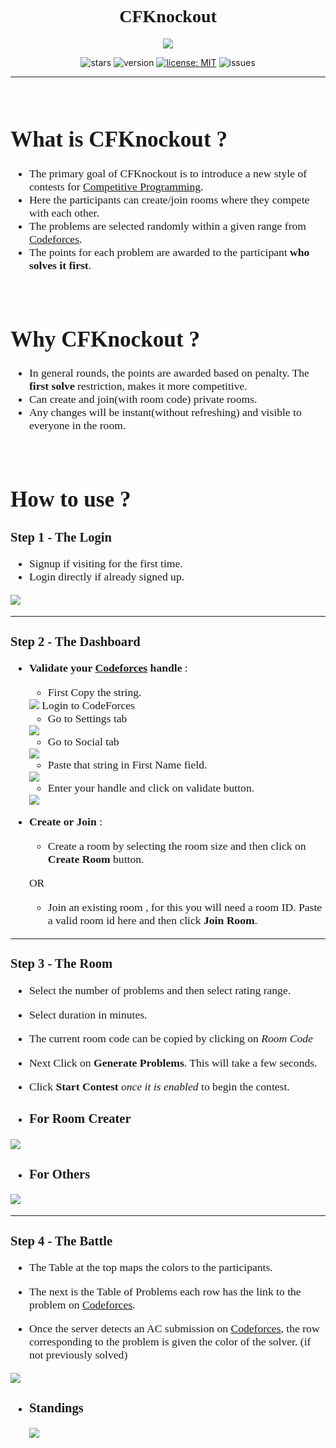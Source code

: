 <div style="text-align:center; font-family: 'Arvo', serif;">
    <h1>CFKnockout</h1>
</div>

<div style="text-align:center"><img src="client\images\logo.png" />

![stars](https://img.shields.io/github/stars/SaketThota/CF-Knockout)
![version](https://img.shields.io/badge/version-0.0.1-blue)
[![license: MIT](https://img.shields.io/badge/License-MIT-yellow.svg)](https://github.com/SaketThota/CF-Knockout/blob/main/LICENSE)
![issues](https://img.shields.io/github/issues/SaketThota/CF-Knockout)
</div>

---

<br />

<div style="font-family: 'Arvo', serif; font-size: 1.1rem">

# What is CFKnockout ?

* The primary goal of CFKnockout is to introduce a new style of contests for [Competitive Programming](https://www.geeksforgeeks.org/how-to-prepare-for-competitive-programming/).
* Here the participants can create/join rooms where they compete with each other.
* The problems are selected randomly within a given range from [Codeforces](https://codeforces.com/).
* The points for each problem are awarded to the participant **who solves it first**.

<br />

# Why CFKnockout ?

* In general rounds, the points are awarded based on penalty. The **first solve** restriction, makes it more competitive.
* Can create and join(with room code) private rooms.
* Any changes will be instant(without refreshing) and visible to everyone in the room.

<br />

# How to use ?

### **Step 1 - The Login**

* Signup if visiting for the first time.
* Login directly if already signed up.
<img src="client\images\logIn.png" />

---

### **Step 2 - The Dashboard**

* **Validate your [Codeforces](https://codeforces.com/) handle** :
    * First Copy the string. 
    <img src="client\images\string.png" />
    Login to CodeForces

    * Go to Settings tab 
    <img src="client\images\settings.png" />

    * Go to Social tab
    <img src="client\images\social.png" /> 

    * Paste that string in First Name field. 
    <img src="client\images\firstname.png" />

    * Enter your handle and click on validate button.
    <img src="client\images\validate.png" />
    
* **Create or Join** :
    * Create a room by selecting the room size and then click on **Create Room** button.

    OR

    * Join an existing room , for this you will need a room ID. Paste a valid room id here and then click **Join Room**.

---

### **Step 3 - The Room**

* Select the number of problems and then select rating range.
* Select duration in minutes.
* The current room code can be copied by clicking on *Room Code*
* Next Click on **Generate Problems**. This will take a few seconds.
* Click **Start Contest** *once it is enabled* to begin the contest.

* <h3>For Room Creater</h3>
<img src="client\images\roomAdmin.png" />
    
* <h3>For Others</h3>
<img src="client\images\roomOther.PNG" />

---

### **Step 4 - The Battle**

* The Table at the top maps the colors to the participants.

* The next is the Table of Problems each row has the link to the problem on [Codeforces](https://codeforces.com/).

* Once the server detects an AC submission on [Codeforces](https://codeforces.com/), the row corresponding to the problem is given the color of the solver. (if not previously solved)
<img src="client\images\table.png" />

* <h3>Standings</h3>
    <img src="client\images\standings.png" />
